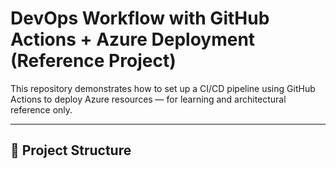 # DevOps Workflow with GitHub Actions + Azure Deployment (Reference Project)

This repository demonstrates how to set up a CI/CD pipeline using GitHub Actions to deploy Azure resources — for learning and architectural reference only.

---

## 📁 Project Structure

